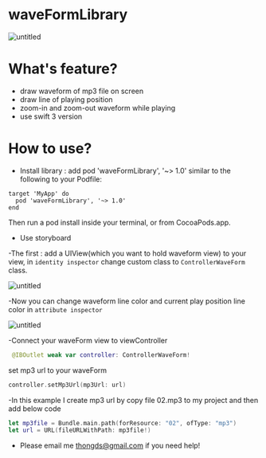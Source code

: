 # waveFormLibrary
![untitled](https://media.giphy.com/media/11Y9Ov7hwuplQY/giphy.gif)

# What's feature?
- draw waveform of mp3 file on screen
- draw line of playing position
- zoom-in and zoom-out waveform while playing
- use swift 3 version
# How to use?

- Install library : add pod 'waveFormLibrary', '~> 1.0' similar to the following to your Podfile:
```
target 'MyApp' do
  pod 'waveFormLibrary', '~> 1.0'
end
```
Then run a pod install inside your terminal, or from CocoaPods.app.

- Use storyboard 

 -The first : add a UIView(which you want to hold waveform view) to your view, in ```identity inspector``` change custom class to ```ControllerWaveForm``` class. 
 
![untitled](https://cloud.githubusercontent.com/assets/8258900/24530426/09b3681e-15dc-11e7-86e9-779083796318.png
)

 -Now you can change waveform line color and current play position line color in ```attribute inspector```

![untitled](https://cloud.githubusercontent.com/assets/8258900/24530505/9e5b37f8-15dc-11e7-9cf4-cf1d118e78a8.png)

 -Connect your waveForm view to viewController
  ```swift
   @IBOutlet weak var controller: ControllerWaveForm!
   ```
   set mp3 url to your waveForm
   ```swift
   controller.setMp3Url(mp3Url: url)
   ```
  -In this example I create mp3 url by copy file 02.mp3 to my project and then add below code
   ```swift
   let mp3file = Bundle.main.path(forResource: "02", ofType: "mp3")
   let url = URL(fileURLWithPath: mp3file!)
   ```
   - Please email me thongds@gmail.com if you need help!
